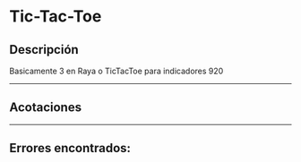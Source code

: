 # Tic-Tac-Toe

## Descripción

Basicamente 3 en Raya o TicTacToe para indicadores 920

___
## Acotaciones

___
## Errores encontrados:
